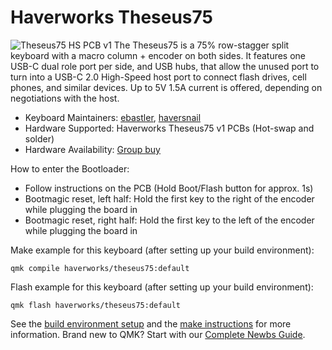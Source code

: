 # Haverworks Theseus75

![Theseus75 HS PCB v1](https://imgur.com/N81LsCO.png)
The Theseus75 is a 75% row-stagger split keyboard with a macro column + encoder on both sides. It features one USB-C dual role port per side, and USB hubs, that allow the unused port to turn into a USB-C 2.0 High-Speed host port to connect flash drives, cell phones, and similar devices. Up to 5V 1.5A current is offered, depending on negotiations with the host.

* Keyboard Maintainers: [ebastler](https://github.com/ebastler), [haversnail](https://github.com/haversnail)
* Hardware Supported: Haverworks Theseus75 v1 PCBs (Hot-swap and solder)
* Hardware Availability: [Group buy](https://haver.works/theseus75)

How to enter the Bootloader:
* Follow instructions on the PCB (Hold Boot/Flash button for approx. 1s)
* Bootmagic reset, left half: Hold the first key to the right of the encoder while plugging the board in
* Bootmagic reset, right half: Hold the first key to the left of the encoder while plugging the board in

Make example for this keyboard (after setting up your build environment):

    qmk compile haverworks/theseus75:default

Flash example for this keyboard (after setting up your build environment):

    qmk flash haverworks/theseus75:default


See the [build environment setup](https://docs.qmk.fm/#/getting_started_build_tools) and the [make instructions](https://docs.qmk.fm/#/getting_started_make_guide) for more information. Brand new to QMK? Start with our [Complete Newbs Guide](https://docs.qmk.fm/#/newbs).
